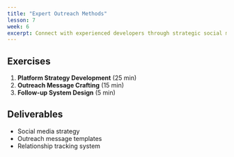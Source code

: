 ```yaml
---
title: "Expert Outreach Methods"
lesson: 7
week: 6
excerpt: Connect with experienced developers through strategic social media and direct outreach.
---
```


## Exercises

1. **Platform Strategy Development** (25 min)
2. **Outreach Message Crafting** (15 min)
3. **Follow-up System Design** (5 min)

## Deliverables

- Social media strategy
- Outreach message templates
- Relationship tracking system
